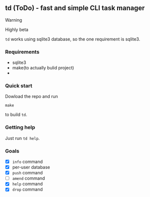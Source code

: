 ## td (ToDo) - fast and simple CLI task manager

> [!WARNING]
> Highly beta

`td` works using sqlite3 database, so the one requirement is sqlite3.

### Requirements

- sqlite3
- make(to actually bulid project)
- 
### Quick start
Dowload the repo and run 
```
make
```
to build `td`. 
### Getting help
Just run `td help`. 
### Goals
- [x] `info` command
- [x] per-user database
- [x] `push` command
- [ ] `amend` command
- [x] `help` command
- [x] `drop` command
